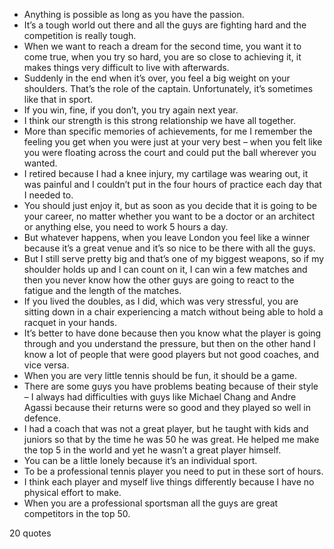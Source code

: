  - Anything is possible as long as you have the passion.
 - It’s a tough world out there and all the guys are fighting hard and the competition is really tough.
 - When we want to reach a dream for the second time, you want it to come true, when you try so hard, you are so close to achieving it, it makes things very difficult to live with afterwards.
 - Suddenly in the end when it’s over, you feel a big weight on your shoulders. That’s the role of the captain. Unfortunately, it’s sometimes like that in sport.
 - If you win, fine, if you don’t, you try again next year.
 - I think our strength is this strong relationship we have all together.
 - More than specific memories of achievements, for me I remember the feeling you get when you were just at your very best – when you felt like you were floating across the court and could put the ball wherever you wanted.
 - I retired because I had a knee injury, my cartilage was wearing out, it was painful and I couldn’t put in the four hours of practice each day that I needed to.
 - You should just enjoy it, but as soon as you decide that it is going to be your career, no matter whether you want to be a doctor or an architect or anything else, you need to work 5 hours a day.
 - But whatever happens, when you leave London you feel like a winner because it’s a great venue and it’s so nice to be there with all the guys.
 - But I still serve pretty big and that’s one of my biggest weapons, so if my shoulder holds up and I can count on it, I can win a few matches and then you never know how the other guys are going to react to the fatigue and the length of the matches.
 - If you lived the doubles, as I did, which was very stressful, you are sitting down in a chair experiencing a match without being able to hold a racquet in your hands.
 - It’s better to have done because then you know what the player is going through and you understand the pressure, but then on the other hand I know a lot of people that were good players but not good coaches, and vice versa.
 - When you are very little tennis should be fun, it should be a game.
 - There are some guys you have problems beating because of their style – I always had difficulties with guys like Michael Chang and Andre Agassi because their returns were so good and they played so well in defence.
 - I had a coach that was not a great player, but he taught with kids and juniors so that by the time he was 50 he was great. He helped me make the top 5 in the world and yet he wasn’t a great player himself.
 - You can be a little lonely because it’s an individual sport.
 - To be a professional tennis player you need to put in these sort of hours.
 - I think each player and myself live things differently because I have no physical effort to make.
 - When you are a professional sportsman all the guys are great competitors in the top 50.

20 quotes